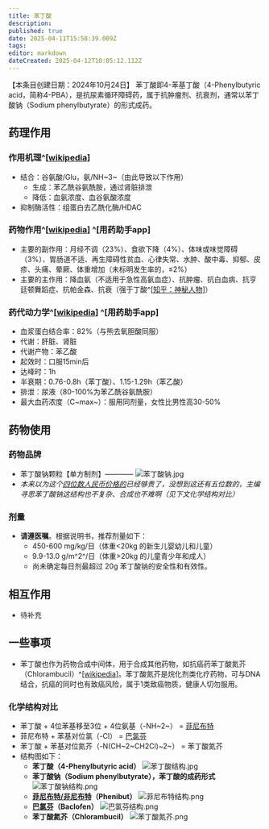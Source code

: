 ```yaml
---
title: 苯丁酸
description: 
published: true
date: 2025-04-11T15:58:39.009Z
tags: 
editor: markdown
dateCreated: 2025-04-12T10:05:12.112Z
---
```


【本条目创建日期：2024年10月24日】
苯丁酸即4-苯基丁酸（4-Phenylbutyric acid，简称4-PBA），是抗尿素循环障碍药，属于抗肿瘤剂、抗衰剂，通常以苯丁酸钠（Sodium phenylbutyrate）的形式成药。
## 药理作用
### 作用机理^[[wikipedia](https://en.wikipedia.org/wiki/Sodium_phenylbutyrate)]
- 结合：谷氨酸/Glu，氨/NH~3~（由此导致以下作用）
  - 生成：苯乙酰谷氨酰胺，通过肾脏排泄
  - 降低：血氨浓度、血谷氨酸浓度
- 抑制酶活性：组蛋白去乙酰化酶/HDAC
### 药物作用^[[wikipedia](https://en.wikipedia.org/wiki/Sodium_phenylbutyrate)] ^[用药助手app]
- 主要的副作用：月经不调（23%）、食欲下降（4%）、体味或味觉障碍（3%）、胃肠道不适、再生障碍性贫血、心律失常、水肿、酸中毒、抑郁、皮疹、头痛、晕厥、体重增加（未标明发生率的，≤2%）
- 主要的主作用：降血氨（不适用于急性高氨血症）、抗肿瘤、抗白血病、抗亨廷顿舞蹈症、抗帕金森、抗衰（强于丁酸^[[知乎：神秘人物](https://www.zhihu.com/question/529937596/answer/2458130467)]）
### 药代动力学^[[wikipedia](https://en.wikipedia.org/wiki/Sodium_phenylbutyrate)] ^[用药助手app]
- 血浆蛋白结合率：82%（与熊去氧胆酸同服）
- 代谢：肝脏、肾脏
- 代谢产物：苯乙酸
- 起效时：口服15min后
- 达峰时：1h
- 半衰期：0.76-0.8h（苯丁酸）、1.15-1.29h（苯乙酸）
- 排泄：尿液（80-100%为苯乙酰谷氨酰胺）
- 最大血药浓度（C~max~）：服用同剂量，女性比男性高30-50%
## 药物使用
### 药物品牌
- 苯丁酸钠颗粒【单方制剂】————
![苯丁酸钠.jpg](/imgs/苯丁酸钠.jpg)
- *本来以为这个[四位数人民币价格的](/drug/沙芬酰胺)已经够贵了，没想到这还有五位数的，主编寻思苯丁酸钠这结构也不复杂、合成也不难啊（见下文化学结构对比）*
### 剂量
- **请遵医嘱**。根据说明书，推荐剂量如下：
  - 450-600 mg/kg/日（体重<20kg 的新生儿婴幼儿和儿童）
  - 9.9-13.0 g/m^2^/日（体重>20kg 的儿童青少年和成人）
  - 尚未确定每日剂最超过 20g 苯丁酸钠的安全性和有效性。
## 相互作用
- 待补充
## 一些事项
- 苯丁酸也作为药物合成中间体，用于合成其他药物，如抗癌药苯丁酸氮芥（Chlorambucil）^[[wikipedia](https://en.wikipedia.org/wiki/Chlorambucil)]。苯丁酸氮芥是烷化剂类化疗药物，可与DNA结合，抗癌的同时也有致癌风险，属于1类致癌物质，健康人切勿服用。
### 化学结构对比
- 苯丁酸 + 4位苯基移至3位 + 4位氨基（-NH~2~） = [菲尼布特](/drug/Phenibut)
- 菲尼布特 + 苯基对位氯（-Cl） = [巴氯芬](/drug/BCF)
- 苯丁酸 + 苯基对位氮芥（-N(CH~2~CH2Cl)~2~） = 苯丁酸氮芥
- 结构图如下：
  - **苯丁酸（4-Phenylbutyric acid）** ![苯丁酸结构.jpg](/imgs/苯丁酸结构.jpg)
  - **苯丁酸钠（Sodium phenylbutyrate），苯丁酸的成药形式** ![苯丁酸钠结构.png](/imgs/苯丁酸钠结构.png)
  - **[菲尼布特/非尼布特](/drug/Phenibut)（Phenibut）** ![菲尼布特结构.png](/imgs/菲尼布特结构.png)
  - **[巴氯芬](/drug/BCF)（Baclofen）** ![巴氯芬结构.png](/imgs/巴氯芬结构.png)
  - **苯丁酸氮芥（Chlorambucil）** ![苯丁酸氮芥.png](/imgs/苯丁酸氮芥.png)
